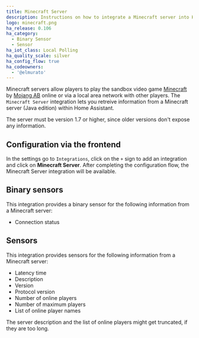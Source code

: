 ```yaml
---
title: Minecraft Server
description: Instructions on how to integrate a Minecraft server into Home Assistant.
logo: minecraft.png
ha_release: 0.106
ha_category: 
  - Binary Sensor
  - Sensor
ha_iot_class: Local Polling
ha_quality_scale: silver
ha_config_flow: true
ha_codeowners:
  - '@elmurato'
---
```


Minecraft servers allow players to play the sandbox video game [Minecraft](https://www.minecraft.net) by [Mojang AB](https://www.mojang.com) online or via a local area network with other players. The `Minecraft Server` integration lets you retreive information from a Minecraft server (Java edition) within Home Assistant.

<div class='note'>
The server must be version 1.7 or higher, since older versions don't expose any information.
</div>

## Configuration via the frontend

In the settings go to `Integrations`, click on the `+` sign to add an integration and click on **Minecraft Server**.
After completing the configuration flow, the Minecraft Server integration will be available.

## Binary sensors

This integration provides a binary sensor for the following information from a Minecraft server:

- Connection status

## Sensors

This integration provides sensors for the following information from a Minecraft server:

- Latency time
- Description
- Version
- Protocol version
- Number of online players
- Number of maximum players
- List of online player names

<div class='note'>
The server description and the list of online players might get truncated, if they are too long.
</div>
